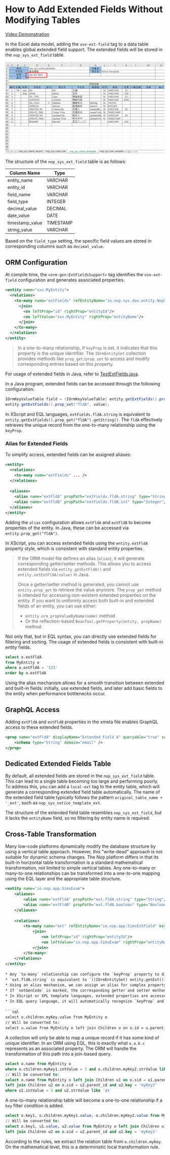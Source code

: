 # How to Add Extended Fields Without Modifying Tables

[Video Demonstration](https://www.bilibili.com/video/BV1wL411D7g7)

In the Excel data model, adding the `use-ext-field` tag to a data table enables global extended field support. The extended fields will be stored in the `nop_sys_ext_field` table.

![use-ext-field.png](use-ext-field.png)

The structure of the `nop_sys_ext_field` table is as follows:

| Column Name | Type |
|--------------|------|
| entity_name   | VARCHAR |
| entity_id     | VARCHAR |
| field_name    | VARCHAR |
| field_type    | INTEGER |
| decimal_value | DECIMAL |
| date_value    | DATE |
| timestamp_value | TIMESTAMP |
| string_value  | VARCHAR |

Based on the `field_type` setting, the specific field values are stored in corresponding columns such as `decimal_value`.

## ORM Configuration

At compile time, the `<orm-gen:ExtFieldsSupport>` tag identifies the `use-ext-field` configuration and generates associated properties.

```xml
<entity name="xxx.MyEntity">
  <relations>
    <to-many name="extFields" refEntityName="io.nop.sys.dao.entity.NopSysExtField" keyProp="fieldName">
      <join>
        <on leftProp="id" rightProp="entityId"/>
        <on leftValue="xxx.MyEntity" rightProp="entityName"/>
      </join>
    </to-many>
  </relations>
</entity>
```

> In a one-to-many relationship, if `keyProp` is set, it indicates that this property is the unique identifier. The `IOrmEntitySet` collection provides methods like `prop_get/prop_set` to access and modify corresponding entries based on this property.

For usage of extended fields in Java, refer to [TestExtFields.java](https://gitee.com/canonical-entropy/nop-entropy/blob/master/nop-orm/src/test/java/io/nop/orm/dao/TestExtFields.java).

In a Java program, extended fields can be accessed through the following configuration:

```java
IOrmKeyValueTable field = (IOrmKeyValueTable) entity.getExtFields().prop_get("fldA");
entity.getExtFields().prop_set("fldA", value);
```

In XScript and EQL languages, `extFields.fldA.string` is equivalent to `entity.getExtFields().prop_get("fldA").getString()`. The `fldA` effectively retrieves the unique record from the one-to-many relationship using the `keyProp`.

### Alias for Extended Fields

To simplify access, extended fields can be assigned aliases:

```xml
<entity>
  <relations>
    <to-many name="extFields" ... />
  </relations>

  <aliases>
    <alias name="extFldA" propPath="extFields.fldA.string" type="String"/>
    <alias name="extFldB" propPath="extFields.fldB.int" type="Integer"/>
  </aliases>
</entity>
```

Adding the `alias` configuration allows `extFldA` and `extFldB` to become properties of the entity. In Java, these can be accessed via `entity.prop_get("fldA")`.


In XScript, you can access extended fields using the `entity.extFldA` property style, which is consistent with standard entity properties.

> If the ORM model file defines an alias (`alias`), it will generate corresponding getter/setter methods. This allows you to access extended fields via `entity.getExtFldA()` and `entity.setExtFldA(value)` in Java.
> 
> Once a getter/setter method is generated, you cannot use `entity.prop_get` to retrieve the value anymore. The `prop_get` method is intended for accessing non-existent extended properties on the entity. If you want to uniformly access both built-in and extended fields of an entity, you can use either:
> - `entity.orm_propValueByName(name)` method
> - Or the reflection-based `BeanTool.getProperty(entity, propName)` method.

Not only that, but in EQL syntax, you can directly use extended fields for filtering and sorting. The usage of extended fields is consistent with built-in entity fields.

```sql
select o.extFldA
from MyEntity o
where o.extFldA = '123'
order by o.extFldA
```

Using the alias mechanism allows for a smooth transition between extended and built-in fields: initially, use extended fields, and later add basic fields to the entity when performance bottlenecks occur.


## GraphQL Access

Adding `extFldA` and `extFldB` properties in the xmeta file enables GraphQL access to these extended fields.

```xml
<prop name="extFldA" displayName="Extended Field A" queryable="true" sortable="true" insertable="true" updatable="true">
    <schema type="String" domain="email" />
</prop>
```


## Dedicated Extended Fields Table

By default, all extended fields are stored in the `nop_sys_ext_field` table. This can lead to a single table becoming too large and performing poorly. To address this, you can add a `local-ext` tag to the entity table, which will generate a corresponding extended field table automatically. The name of the extended field table typically follows the pattern `original_table_name + '_ext'`, such as `nop_sys_notice_template_ext`.

The structure of the extended field table resembles `nop_sys_ext_field`, but it lacks the `entityName` field, so no filtering by entity name is required.


## Cross-Table Transformation

Many low-code platforms dynamically modify the database structure by using a vertical table approach. However, this "write-dead" approach is not suitable for dynamic schema changes. The Nop platform differs in that its built-in horizontal table transformation is a standard mathematical transformation, not limited to simple vertical tables. Any one-to-many or many-to-one relationships can be transformed into a one-to-one mapping using the EQL layer and the appropriate table structure.



```xml
<entity name="io.nop.app.SimsExam">
    <aliases>
        <alias name="extFldA" propPath="ext.fldA.string" type="String"/>
        <alias name="extFldB" propPath="ext.fldB.boolean" type="Boolean" notGenCode="true"/>
    </aliases>

    <relations>
        <to-many name="ext" refEntityName="io.nop.app.SimsExtField" keyProp="fieldName">
            <join>
                <on leftProp="id" rightProp="entityId"/>
                <on leftValue="io.nop.app.SimsExam" rightProp="entityName"/>
            </join>
        </to-many>
    </relations>
</entity>

* Any `to-many` relationship can configure the `keyProp` property to distinguish a single record in the collection.
* `ext.fldA.string` is equivalent to `((IOrmEntitySet) entity.getExt()).prop_get("fldA").getString()`
* Using an alias mechanism, we can assign an alias for complex property paths. For example, `extFldA` corresponds to `ext.fldA.string`.
* If `notGenCode` is marked, the corresponding getter and setter methods will not be generated in the Java code. Instead, you should use `entity.prop_get("extFldB")` to retrieve the value.
* In XScript or XPL template languages, extended properties are accessed using the same syntax as regular properties. For example, `entity.extFldB = true`.
* In EQL query language, it will automatically recognize `keyProp` and perform structural transformations based on that.

```sql
select o.children.myKey.value from MyEntity o
// Will be converted to:
select u.value from MyEntity o left join Children u on o.id = u.parent_id and u.key = 'myKey'
```

A collection will only be able to map a unique record if it has some kind of unique identifier. In an ORM using EQL, this is exactly what `o.a.b.c` represents as an associated property. The ORM will handle the transformation of this path into a join-based query.

```sql
select o.name from MyEntity o
where o.children.myKey1.intValue = 3 and o.children.myKey2.strValue like 'a%'
// Will be converted to:
select o.name from MyEntity o left join Children u1 on o.sid = u1.parent_id and u1.key = 'myKey1'
left join Children u2 on o.sid = u2.parent_id and u2.key = 'myKey2'
where u1.intValue = 3 and u2.strValue like 'a%'
```

A one-to-many relationship table will become a one-to-one relationship if a `key` filter condition is added.

```sql
select o.key1, o.children.myKey1.value, o.children.myKey2.value from MyEntity o
// Will be converted to:
select o.key1, u1.value, u2.value from MyEntity o left join Children u1 on o.sid = u1.parent_id and u1.key = 'myKey1'
left join Children u2 on o.sid = u2.parent_id and u2.key = 'myKey2'
```

According to the rules, we extract the relation table from `o.children.myKey`. On the mathematical level, this is a deterministic local transformation rule.
